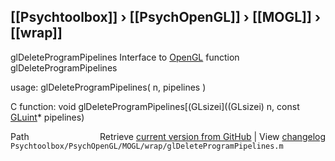 ## [[Psychtoolbox]] &#8250; [[PsychOpenGL]] &#8250; [[MOGL]] &#8250; [[wrap]]

glDeleteProgramPipelines  Interface to [OpenGL](OpenGL) function glDeleteProgramPipelines  
  
usage:  glDeleteProgramPipelines( n, pipelines )  
  
C function:  void glDeleteProgramPipelines[(GLsizei]((GLsizei) n, const [GLuint](GLuint)\* pipelines)  




<div class="code_header" style="text-align:right;">
  <span style="float:left;">Path&nbsp;&nbsp;</span> <span class="counter">Retrieve <a href=
  "https://raw.github.com/Psychtoolbox-3/Psychtoolbox-3/beta/Psychtoolbox/PsychOpenGL/MOGL/wrap/glDeleteProgramPipelines.m">current version from GitHub</a> | View <a href=
  "https://github.com/Psychtoolbox-3/Psychtoolbox-3/commits/beta/Psychtoolbox/PsychOpenGL/MOGL/wrap/glDeleteProgramPipelines.m">changelog</a></span>
</div>
<div class="code">
  <code>Psychtoolbox/PsychOpenGL/MOGL/wrap/glDeleteProgramPipelines.m</code>
</div>

